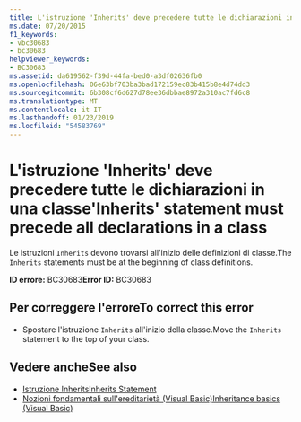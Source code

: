 ```yaml
---
title: L'istruzione 'Inherits' deve precedere tutte le dichiarazioni in una classe
ms.date: 07/20/2015
f1_keywords:
- vbc30683
- bc30683
helpviewer_keywords:
- BC30683
ms.assetid: da619562-f39d-44fa-bed0-a3df02636fb0
ms.openlocfilehash: 06e63bf703ba3bad172159ec83b415b8e4d74dd3
ms.sourcegitcommit: 6b308cf6d627d78ee36dbbae8972a310ac7fd6c8
ms.translationtype: MT
ms.contentlocale: it-IT
ms.lasthandoff: 01/23/2019
ms.locfileid: "54583769"
---
```

# <a name="inherits-statement-must-precede-all-declarations-in-a-class"></a><span data-ttu-id="3f316-102">L'istruzione 'Inherits' deve precedere tutte le dichiarazioni in una classe</span><span class="sxs-lookup"><span data-stu-id="3f316-102">'Inherits' statement must precede all declarations in a class</span></span>
<span data-ttu-id="3f316-103">Le istruzioni `Inherits` devono trovarsi all'inizio delle definizioni di classe.</span><span class="sxs-lookup"><span data-stu-id="3f316-103">The `Inherits` statements must be at the beginning of class definitions.</span></span>  
  
 <span data-ttu-id="3f316-104">**ID errore:** BC30683</span><span class="sxs-lookup"><span data-stu-id="3f316-104">**Error ID:** BC30683</span></span>  
  
## <a name="to-correct-this-error"></a><span data-ttu-id="3f316-105">Per correggere l'errore</span><span class="sxs-lookup"><span data-stu-id="3f316-105">To correct this error</span></span>  
  
-   <span data-ttu-id="3f316-106">Spostare l'istruzione `Inherits` all'inizio della classe.</span><span class="sxs-lookup"><span data-stu-id="3f316-106">Move the `Inherits` statement to the top of your class.</span></span>  
  
## <a name="see-also"></a><span data-ttu-id="3f316-107">Vedere anche</span><span class="sxs-lookup"><span data-stu-id="3f316-107">See also</span></span>
- [<span data-ttu-id="3f316-108">Istruzione Inherits</span><span class="sxs-lookup"><span data-stu-id="3f316-108">Inherits Statement</span></span>](../../visual-basic/language-reference/statements/inherits-statement.md)
- [<span data-ttu-id="3f316-109">Nozioni fondamentali sull'ereditarietà (Visual Basic)</span><span class="sxs-lookup"><span data-stu-id="3f316-109">Inheritance basics (Visual Basic)</span></span>](~/docs/visual-basic/programming-guide/language-features/objects-and-classes/inheritance-basics.md)
